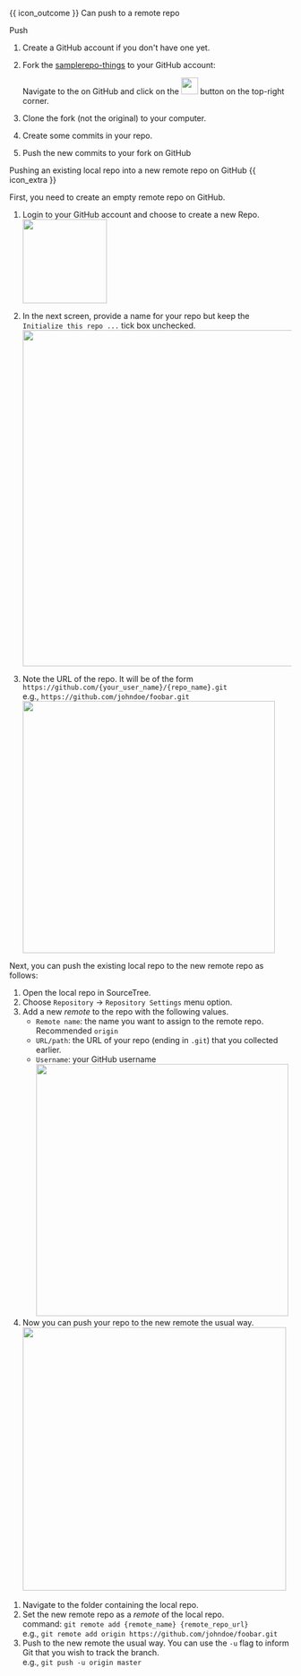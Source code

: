<span id="prereqs"><panel src="../pull/unit-inElsewhere-asFlat.md" boilerplate header="{{ icon_prereq }} %%Tools → Git & GitHub → Pull%%" popup-url="{{ baseUrl }}/gitAndGithub/pull" /></span>

<span id="outcomes">{{ icon_outcome }} Can push to a remote repo</span>

<span id="title">Push</span>

<div id="body">

1. Create a GitHub account if you don't have one yet.
1. Fork the [samplerepo-things](https://github.com/se-edu/samplerepo-things) to your GitHub account:

   <panel type="seamless" header="%%How to fork a repo?%%">
    
    Navigate to the  on GitHub and click on the <img src="{{baseUrl}}/gitAndGithub/push/images/fork.png" height="30" /> button on the top-right corner.
    
   </panel><p/>

2. Clone the fork (not the original) to your computer.
3. Create some commits in your repo.
4. Push the new commits to your fork on GitHub

<tabs>
  <tab header="SourceTree">
    <include src="./sourcetree.md" />
  </tab>
  <tab header="CLI">
    <include src="./cli.md" />
  </tab>
</tabs>

<p/>

<panel header="" minimized >
   <span slot="header" class="card-title"><md> Pushing an existing local repo into a new remote repo on GitHub {{ icon_extra }}</md></span>

First, you need to create an empty remote repo on GitHub.

1. Login to your GitHub account and choose to create a new Repo. <br>
   <img src="{{baseUrl}}/gitAndGithub/push/images/createNewRemoteRepo.png" width="150" />

1. In the next screen, provide a name for your repo but keep the `Initialize this repo ...` tick box unchecked.<br>
   <img src="{{baseUrl}}/gitAndGithub/push/images/fillNewRepoInfo.png" width="600" />

1. Note the URL of the repo. It will be of the form `https://github.com/{your_user_name}/{repo_name}.git`<br>
   e.g., `https://github.com/johndoe/foobar.git`<br>
   <img src="{{baseUrl}}/gitAndGithub/push/images/newRepoUrl.png" width="450" />

Next, you can push the existing local repo to the new remote repo as follows:

<tabs>
  <tab header="SourceTree">

1. Open the local repo in SourceTree.
1. Choose `Repository` → `Repository Settings` menu option.
1. Add a new _remote_ to the repo with the following values.
   * `Remote name`: the name you want to assign to the remote repo. Recommended `origin`
   * `URL/path`: the URL of your repo (ending in `.git`) that you collected earlier.
   * `Username`: your GitHub username<br>
     <img src="{{baseUrl}}/gitAndGithub/push/images/fillRemoteInfoForSourceTree.png" width="450" />
1. Now you can push your repo to the new remote the usual way.<br>
   <img src="{{baseUrl}}/gitAndGithub/push/images/pushToRemote.png" width="470" />

  </tab>
  <tab header="CLI">

1. Navigate to the folder containing the local repo.
1. Set the new remote repo as a _remote_ of the local repo.<br>
   command: `git remote add {remote_name} {remote_repo_url}`<br>
   e.g., `git remote add origin https://github.com/johndoe/foobar.git`
1. Push to the new remote the usual way. You can use the `-u` flag to inform Git that you wish to <tooltip content="i.e., remember which branch in the remote repo corresponds to which branch in the local repo">track</tooltip> the branch.<br>
   e.g., `git push -u origin master`

  </tab>
</tabs>
</panel>

</div>

<div id="extras">
</div>